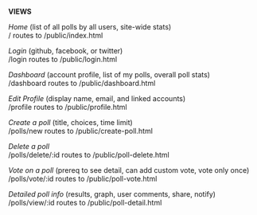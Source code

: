 **VIEWS**

*Home* (list of all polls by all users, site-wide stats)<br>
  / routes to /public/index.html
  
*Login* (github, facebook, or twitter)<br>
  /login routes to /public/login.html
  
*Dashboard* (account profile, list of my polls, overall poll stats)<br>
  /dashboard routes to /public/dashboard.html
  
*Edit Profile* (display name, email, and linked accounts)<br>
  /profile routes to /public/profile.html
  
*Create a poll* (title, choices, time limit)<br>
  /polls/new routes to /public/create-poll.html
  
*Delete a poll*<br>
  /polls/delete/:id routes to /public/poll-delete.html
  
*Vote on a poll* (prereq to see detail, can add custom vote, vote only once)<br>
  /polls/vote/:id routes to /public/poll-vote.html
  
*Detailed poll info* (results, graph, user comments, share, notify)<br>
  /polls/view/:id routes to /public/poll-detail.html